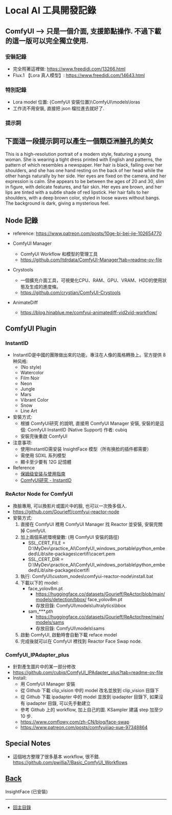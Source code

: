 # Local AI 工具開發記錄

## ComfyUI --> 只是一個介面, 支援節點操作. 不過下載的這一版可以完全獨立使用.

### 安裝記錄
- 完全照著這裡做: https://www.freedidi.com/13266.html
- Flux.1 【Lora 真人模型】: https://www.freedidi.com/14643.html

### 特別記錄
- Lora model 位置: {ComfyUI 安裝位置}\ComfyUI\models\loras
- 工作流不用安裝, 直接把 json 檔拉進去就好了.

### 提示詞
## 下面這一段提示詞可以產生一個類亞洲臉孔的美女
This is a high-resolution portrait of a modern style, featuring a young woman.  She is wearing a tight dress printed with English and patterns, the pattern of which resembles a newspaper.  Her hair is black, falling over her shoulders, and she has one hand resting on the back of her head while the other hangs naturally by her side.  Her eyes are fixed on the camera, and her expression is calm.  She appears to be between the ages of 20 and 30, slim in figure, with delicate features, and fair skin.  Her eyes are brown, and her lips are tinted with a subtle shade of red lipstick.  Her hair falls to her shoulders, with a deep brown color, styled in loose waves without bangs.  The background is dark, giving a mysterious feel.

## Node 記錄

- reference: https://www.patreon.com/posts/10ge-bi-bei-jie-102654770

- ComfyUI Manager
  - ComfyUI Workflow 和模型的管理工具
  - https://github.com/ltdrdata/ComfyUI-Manager?tab=readme-ov-file

- Crystools
  - 一個擴充介面工具，可視覺化CPU、RAM、GPU、VRAM、HDD的使用狀態及生成的進度條。
  - https://github.com/crystian/ComfyUI-Crystools

- AnimateDiff
  - https://blog.hinablue.me/comfyui-animatediff-vid2vid-workflow/


## ComfyUI Plugin

### InstantID
- InstantID是中國的團隊做出來的功能，專注在人像的風格轉換上。官方提供 8 种风格: 
  - (No style)
  - Watercolor
  - Film Noir
  - Neon
  - Jungle
  - Mars
  - Vibrant Color
  - Snow
  - Line Art
- 安裝方式:
  - 根據 ComfyUI研究 的說明, 直接用 ComfyUI Manager 安裝, 安裝的是這個: ComfyUI InstantID (Native Support) 作者: cubiq
  - 安裝完後重啟 ComfyUI
- 注意事项:
  - 使用InstantID需安装 InsightFace 模型（所有换脸的插件都需要）
  - 需使用 SDXL 系列模型
  - 顯卡至少要有 12G 記憶體
- Reference
  - [保姆级安装与使用指南](https://blog.csdn.net/A2421417624/article/details/138303412)
  - [ComfyUI研究 - InstantID](https://vocus.cc/article/660abddcfd8978000196a17b)

### ReActor Node for ComfyUI
- 換臉專用, 可以換影片或圖片中的臉, 也可以一次換多個人.
- https://github.com/Gourieff/comfyui-reactor-node
- 安裝方式:
  1. 直接在 ComfyUI 裡用 ComfyUI Manager 找 Reactor 並安裝, 安裝完關掉 ComfyUI. 
  2. 加上兩個系統環境變數: (用 ComfyUI 安裝的路徑)
     - SSL_CERT_FILE = D:\MyDev\practice_AI\ComfyUI_windows_portable\python_embeded\Lib\site-packages\certifi\cacert.pem
     - SSL_CERT_DIR = D:\MyDev\practice_AI\ComfyUI_windows_portable\python_embeded\Lib\site-packages\certifi
  3. 執行: ComfyUI\custom_nodes\comfyui-reactor-node\install.bat
  4. 下載以下的 model:
     - face_yolov8m.pt
       - https://huggingface.co/datasets/Gourieff/ReActor/blob/main/models/detection/bbox/    face_yolov8m.pt
  	   - 存放目錄: ComfyUI\models\ultralytics\bbox
     - sam_***.pth
       - https://huggingface.co/datasets/Gourieff/ReActor/tree/main/models/sams
  	   - 存放目錄: ComfyUI\models\sams
  5. 啟動 ComfyUI, 啟動時會自動下載 reface model
  6. 完成後就可以在 ComfyUI 裡找到 Reactor Face Swap node.

### ComfyUI_IPAdapter_plus
- 針對產生圖片中的某一部分修改
- https://github.com/cubiq/ComfyUI_IPAdapter_plus?tab=readme-ov-file
- Install:
  - 用 ComfyUI Manager 安裝
  - 從 Github 下載 clip_vision 中的 model 改名並放到 clip_vision 目錄下
  - 從 Github 下載 ipadapter 中的 model 並放到 ipadapter 目錄下, 如果沒有 ipadapter 目錄, 可以先手動建立
  - 參考 Github 上的 workflow, 加上自己的圖. KSampler 建議 step 加至少 10 步.
  - https://www.comflowy.com/zh-CN/blog/face-swap
  - https://www.patreon.com/posts/comfyuijiao-xue-97348864




## Special Notes

- 這個地方整理了很多基本 workflow, 很不錯.
  https://github.com/pwillia7/Basic_ComfyUI_Workflows



## [Back](_Start.md)


InsightFace (已安裝)



---

- [回主目錄](./index.md)
